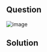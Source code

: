 ## Question

![image](https://github.com/user-attachments/assets/d15e5af2-932a-47e3-be1f-6aec1bce8085)

## Solution
